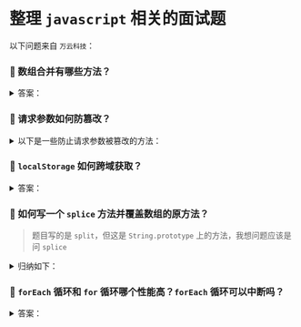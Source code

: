 # 整理 `javascript` 相关的面试题

以下问题来自 `万云科技`：

### 🔴 数组合并有哪些方法？

<details>

<summary>答案：</summary>

**1. 在循环中 `push`：**

```js
const data1 = [1, 2, 3];
const data2 = [4, 5, 6];

for (let item of data2) {
  data1.push(item);
}

console.log(data1);
```

**2. 扩展预算符：**

```js
const data2 = [4, 5, 6];
const data1 = [1, 2, 3, ...data2];

console.log(data1);
```

**3. `concat`：**

```js
const data1 = [1, 2, 3].concat([4, 5, 6]);
console.log(data1);
```

**4. `splice`：**

```js
const data1 = [1, 2, 3];
data1.splice(3, 0, 4, 5, 6);

console.log(data1);
```

</details>

### 🔴 请求参数如何防篡改？

<details>

<summary>以下是一些防止请求参数被篡改的方法：</summary>

**签名验证：**

原理：在发送请求前，根据请求参数和一个密钥生成一个签名，服务器端使用相同的方法和密钥验证签名的合法性。如果参数被篡改，签名将无法通过验证。

例如：

- 客户端将请求参数按照一定规则排序，然后与密钥进行哈希运算生成签名，将签名和参数一起发送到服务器。
- 服务器端接收到请求后，按照相同规则提取参数并生成签名，对比客户端发送的签名和服务器生成的签名是否一致。

**加密传输：**

原理：对请求参数进行加密，即使被篡改也难以理解其内容。只有服务器端能够解密并验证参数的完整性。

例如：

- 使用 `HTTPS` 协议进行数据传输，确保数据在网络传输过程中的安全性，防止被窃听和篡改。
- 对敏感参数进行单独加密，如使用对称加密算法或非对称加密算法对参数进行加密后再发送。

**时间戳验证：**

原理：客户端在发送请求时添加一个时间戳，服务器端验证时间戳是否在合理范围内。如果时间戳过期或与服务器时间相差太大，则认为请求可能被篡改。

例如：

- 客户端发送请求时，将当前时间戳作为一个参数发送给服务器。
- 服务器端接收到请求后，检查时间戳是否在允许的时间范围内，比如与服务器时间相差不超过一定时长（如 5 分钟）。

**参数校验：**

原理：服务器端对接收的请求参数进行严格的校验，包括参数的类型、格式、范围等。如果参数不符合预期，拒绝该请求。

例如：

- 对于数值类型的参数，检查其是否为合法的数字；对于字符串类型的参数，检查其长度、格式是否符合要求。
- 对一些关键参数进行必填项检查，确保请求的完整性。

</details>

### 🔴 `localStorage` 如何跨域获取？

<details>

<summary>答案：</summary>

`localStorage` 通常不能直接跨域获取。这是出于浏览器的安全考虑，不同源的网页不能随意访问彼此的 `localStorage` 数据。

但是，可以通过一些特定的方法在一定程度上实现跨域数据共享：

**使用 `postMessage` 和 `window.addEventListener`：**

1. 在源页面（假设为 `http://example.com/page1.html`）中：

```html
<!DOCTYPE html>
<html>
  <body>
    <script>
      const targetOrigin = "http://anotherdomain.com";
      window.addEventListener("message", function (event) {
        if (event.origin === targetOrigin) {
          // 响应来自目标页面的请求
          event.source.postMessage(
            { localStorageData: localStorage.getItem("key") },
            targetOrigin
          );
        }
      });
      const iframe = document.createElement("iframe");
      iframe.src = targetOrigin + "/receiver.html";
      document.body.appendChild(iframe);
    </script>
  </body>
</html>
```

2. 在目标页面（假设为 `http://anotherdomain.com/receiver.html`）中：

```html
<!DOCTYPE html>
<html>
  <body>
    <script>
      const sourceOrigin = "http://example.com";
      window.addEventListener("message", function (event) {
        if (event.origin === sourceOrigin) {
          const data = event.data;
          console.log(data.localStorageData);
        }
      });
      const iframe = document.createElement("iframe");
      iframe.src = sourceOrigin + "/page1.html";
      document.body.appendChild(iframe);

      // 向源页面发送请求
      iframe.contentWindow.postMessage("request data", sourceOrigin);
    </script>
  </body>
</html>
```

这种方法通过 `postMessage` 在两个不同源的窗口之间传递消息，从而实现数据的间接获取。但需要注意的是，这种方式需要双方页面的配合，并且要严格验证消息的来源以确保安全性。

**使用代理服务器：**

可以设置一个服务器端的代理，源页面将 `localStorage` 中的数据发送到代理服务器，目标页面从代理服务器获取数据。但这需要服务器端进行额外的开发和配置。

例如：

1. 源页面向代理服务器发送数据：

```js
const dataToSend = localStorage.getItem("key");
fetch("/proxy", {
  method: "POST",
  body: JSON.stringify({ data: dataToSend }),
  headers: {
    "Content-Type": "application/json",
  },
});
```

2. 代理服务器接收并存储数据，当目标页面请求时返回数据：

```js
const express = require("express");
const app = express();

let storedData;
app.post("/proxy", (req, res) => {
  storedData = req.body.data;
  res.sendStatus(200);
});
app.get("/proxy", (req, res) => {
  res.json({ data: storedData });
});
app.listen(3000);
```

3. 目标页面从代理服务器获取数据：

```js
fetch("/proxy")
  .then((response) => response.json())
  .then((data) => console.log(data.data));
```

这种方法虽然可以实现跨域获取数据，但依赖于服务器的中间处理，增加了系统的复杂性。

</details>

### 🔴 如何写一个 `splice` 方法并覆盖数组的原方法？

> 题目写的是 `split`，但这是 `String.prototype` 上的方法，我想问题应该是问 `splice`

<details>

<summary>归纳如下：</summary>

先写一个统一的 `splite` 的方法用于覆盖使用，然后再通过不同的方式重写

```js
function defineSplice(start, deleteCount, ...items) {
  const length = this.length;
  if (start < 0) {
    start = start >= -length ? length + start : 0;
  }

  if (deleteCount === undefined) {
    deleteCount = length - start;
  }

  const removeItems = [];
  const removeLength = start + deleteCount;

  for (let i = start; i < removeLength; i++) {
    removeItems.push(this[i]);
  }

  for (let i = removeLength, j = 0; j < items.length; i++, j++) {
    this[i] = items[j];
  }

  this.length = length - deleteCount + items.length;
  return removeItems;
}
```

**1. 重写 `prototype`：**

- 优点：兼容性好
- 缺点：全局覆盖，可能造成意外问题

```js
// 重写方法，闭包运行避免污染
(function () {
  const originalSplice = Array.prototype.splice;
  Array.prototype.splice = defineSplice;

  const arr = [1, 2, 3, 4, 5];
  const removed = arr.splice(1, 2, 10, 11);

  console.log("rewrite property", arr);
  console.log("remove", removed);

  Array.prototype.splice = originalSplice;
})();
```

**2. 通过 `proxy` 代理数组方法：**

- 优点：不会造成全局污染
- 缺点：不兼容 `ie`

```js
// 通过 proxy 代理重写 splice，缺点是不兼容 ie
const arr = [1, 2, 3, 4, 5];
const proxyArr = new Proxy(arr, {
  get(target, property, args) {
    if (property === "splice") {
      return defineSplice;
    }
    return target[property];
  },
});

const removeProxy = proxyArr.splice(1, 2, 10, 11);

console.log("proxy array", arr);
console.log("remove proxy", removeProxy);
```

**3. 通过 `defineProperty` 劫持数组方法：**

- 优点：不会全局污染，兼容性比 `proxy` 要好
- 缺点：一个劫持对应一个方法，相比 `proxy` 要繁琐

```js
// 通过 Object.defineProperty 劫持 splice，兼容 ie
const arr1 = [1, 2, 3, 4, 5];
const defineArr = Object.defineProperty({}, "splice", {
  value: function (...args) {
    return defineSplice.apply(this, args);
  },
});

const defineRemove = defineArr.splice.call(arr1, 1, 2, 10, 11);

console.log("define array", arr1);
console.log("remove define", defineRemove);
```

> 注意这里劫持的是一个空对象，避免污染全局对象，通过 `call` 和 `apply` 修正指向

完整实例：https://codepen.io/levi0001/pen/mdNRgVJ

</details>

### 🔴 `forEach` 循环和 `for` 循环哪个性能高？`forEach` 循环可以中断吗？

<details>

<summary>答案：</summary>

**`forEach` 循环和 `for` 循环的性能比较：**

在大多数情况下，简单的 `for` 循环性能可能会略高于 `forEach` 循环。这是因为 `forEach` 是一种函数调用的方式遍历数组，会有一些额外的函数调用开销。而 `for` 循环是一种更底层的遍历方式，在一些优化较好的 `JavaScript` 引擎中可能会有更好的性能表现。

> 但是，性能差异通常非常小，在实际应用中，除非是在处理非常大规模的数据或者对性能要求极其苛刻的场景下，一般不太容易察觉到明显的性能差异。

**中断循环**

理论上 `forEach` 设计出来就是为了遍历每一个回调方法的。但可以通过以下 2 种方式任务中断循环：

通过 `throw` 中断循环：

```js
const arr = [1, 2, 3, 4, 5];
try {
  arr.forEach((num) => {
    if (num > 2) throw new Error("break forEach");
    console.log(num);
  });
} catch (e) {
  console.log(e.message);
}
```

在这个例子中 `handleClick` 回调函数在组件初次渲染时创建一次，因为依赖项数组为空。如果有依赖项，只有当依赖项发生变化时，才会重新创建回调函数。

</details>
